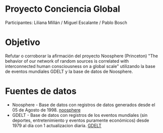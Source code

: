 Proyecto Conciencia Global
===================================

Participantes: Liliana Millán / Miguel Escalante  / Pablo Bosch


Objetivo
===================================
Refutar o corroborar la afirmación del proyecto Noosphere (Princeton) "The behavior of our network of random sources is correlated with interconnected human consciousness on a global scale" utilizando la base de eventos mundiales GDELT y la base de datos de Noosphere. 

Fuentes de datos
====================================
* Noosphere - Base de datos con registros de datos generados desde el 05 de Agosto de 1998. [noosphere](http://noosphere.princeton.edu)
* GDELT - Base de datos con registros de los eventos mundiales (sin deportes, entretenimiento y eventos puramente económicos) desde 1979 al día con 1 actualizacion diaria. [GDELT](http://gdelt.utdallas.edu)




